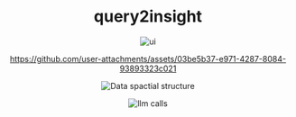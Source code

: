 <div align="center">
<h1>query2insight</h1>

![ui](https://github.com/user-attachments/assets/731ab513-591f-4b60-9b22-88676a4fe831)


https://github.com/user-attachments/assets/03be5b37-e971-4287-8084-93893323c021

![Data spactial structure](https://github.com/user-attachments/assets/a00294e4-089b-42de-92a6-d178eb93a65a)

![llm calls](https://github.com/user-attachments/assets/f67854ef-d5ce-4059-808e-dce323e5ac73)
 
</div>
